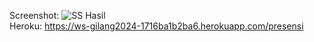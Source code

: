 Screenshot: ![SS Hasil](../../../../Assets/img/ss-w6-result.png)
<br>
Heroku: https://ws-gilang2024-1716ba1b2ba6.herokuapp.com/presensi